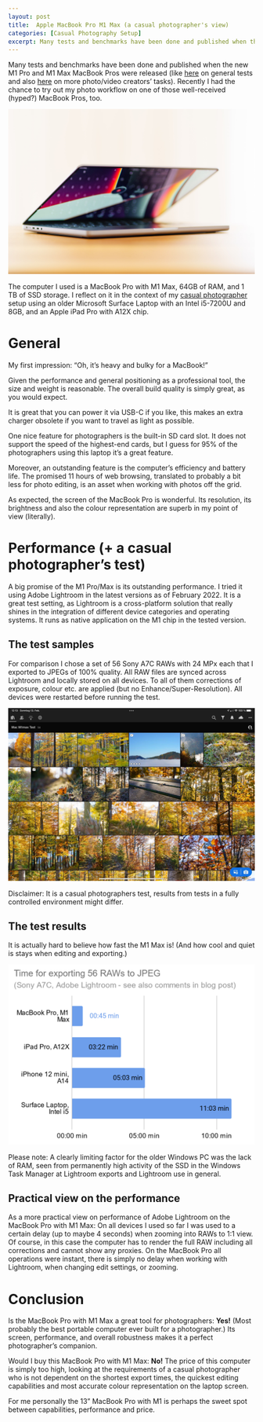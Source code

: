 ```yaml
---
layout: post
title:  Apple MacBook Pro M1 Max (a casual photographer's view)
categories: [Casual Photography Setup]
excerpt: Many tests and benchmarks have been done and published when the new M1 Pro and M1 Max MacBook Pros were released - here is a casual photographers' view
---
```


Many tests and benchmarks have been done and published when the new M1 Pro and M1 Max MacBook Pros were released (like [here](https://www.youtube.com/watch?v=APbYu5QxiXI) on general tests and also [here](https://www.youtube.com/watch?v=I10WMJV96ns) on more photo/video creators’ tasks). Recently I had the chance to try out my photo workflow on one of those well-received (hyped?) MacBook Pros, too. 

![MacBook Pro M1 Max](../images/20220219/macbook_pro_m1max.jpg)

The computer I used is a MacBook Pro with M1 Max, 64GB of RAM, and 1 TB of SSD storage.
I reflect on it in the context of my [casual photographer](../leanest_highest_quality_casual_photography_setup) setup using an older Microsoft Surface Laptop with an Intel i5-7200U and 8GB, and an Apple iPad Pro with A12X chip.

# General

My first impression: “Oh, it’s heavy and bulky for a MacBook!”

Given the performance and general positioning as a professional tool, the size and weight is reasonable. The overall build quality is simply great, as you would expect.

It is great that you can power it via USB-C if you like, this makes an extra charger obsolete if you want to travel as  light as possible.

One nice feature for photographers is the built-in SD card slot. It does not support the speed of the highest-end cards, but I guess for 95% of the photographers using this laptop it’s a great feature.

Moreover, an outstanding feature is the computer’s efficiency and battery life. The promised 11 hours of web browsing, translated to probably a bit less for photo editing, is an asset when working with photos off the grid.

As expected, the screen of the MacBook Pro is wonderful. Its resolution, its brightness and also the colour representation are superb in my point of view (literally).

# Performance (+ a casual photographer’s test)

A big promise of the M1 Pro/Max is its outstanding performance. I tried it using Adobe Lightroom in the latest versions as of February 2022. It is a great test setting, as Lightroom is a cross-platform solution that really shines in the integration of different device categories and operating systems. It runs as native application on the M1 chip in the tested version.

## The test samples

For comparison I chose a set of 56 Sony A7C RAWs with 24 MPx each that I exported to JPEGs of 100% quality. All RAW files are synced across Lightroom and locally stored on all devices. To all of them corrections of exposure, colour etc. are applied (but no Enhance/Super-Resolution).
All devices were restarted before running the test.

![RAW Samples for MacBook Pro M1 Max Benchmark Test with Sony A7C files](../images/20220219/lightroom_sony_a7c_raw_for_macbook_pro_m1max_test_benchmark.jpeg)

Disclaimer: It is a casual photographers test, results from tests  in a fully controlled environment might differ.

## The test results

It is actually hard to believe how fast the M1 Max is! (And how cool and quiet is stays when editing and exporting.)

![Benchmark: MacBook Pro, M1 Max: 45s; iPad Pro, A12X: 3min 22s; iPhone 12 mini, A14: 5 min 03s; Surface Laptop, Intel i5 : 11 min 03s;](../images/20220219/result_chart_lightroom_export_sony_a7c_raw_for_macbook_pro_m1max_test_benchmark.png)


Please note: A clearly limiting factor for the older Windows PC was the lack of RAM, seen from permanently high activity of the SSD in the Windows Task Manager at Lightroom exports and Lightroom use in general.

## Practical view on the performance

As a more practical view on performance of Adobe Lightroom on the MacBook Pro with M1 Max: On all devices I used so far I was used to a certain delay (up to maybe 4 seconds) when zooming into RAWs to 1:1 view. Of course, in this case the computer has to render the full RAW including all corrections and cannot show any proxies.
On the MacBook Pro all operations were instant, there is simply no delay when working with Lightroom, when changing edit settings, or zooming.

# Conclusion

Is the MacBook Pro with M1 Max a great tool for photographers: __Yes!__ (Most probably the best portable computer ever built for a photographer.)
Its screen, performance, and overall robustness makes it a perfect photographer’s companion. 

Would I buy this MacBook Pro with M1 Max: __No!__ 
The price of this computer is simply too high, looking at the requirements of a casual photographer who is not dependent on the shortest export times, the quickest editing capabilities and most accurate colour representation on the laptop screen.

For me personally the 13” MacBook Pro with M1 is perhaps the sweet spot between capabilities, performance and price.